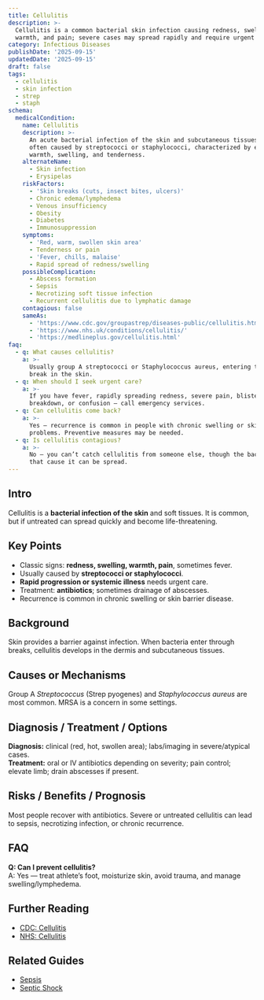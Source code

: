 ```yaml
---
title: Cellulitis
description: >-
  Cellulitis is a common bacterial skin infection causing redness, swelling,
  warmth, and pain; severe cases may spread rapidly and require urgent care.
category: Infectious Diseases
publishDate: '2025-09-15'
updatedDate: '2025-09-15'
draft: false
tags:
  - cellulitis
  - skin infection
  - strep
  - staph
schema:
  medicalCondition:
    name: Cellulitis
    description: >-
      An acute bacterial infection of the skin and subcutaneous tissues, most
      often caused by streptococci or staphylococci, characterized by erythema,
      warmth, swelling, and tenderness.
    alternateName:
      - Skin infection
      - Erysipelas
    riskFactors:
      - 'Skin breaks (cuts, insect bites, ulcers)'
      - Chronic edema/lymphedema
      - Venous insufficiency
      - Obesity
      - Diabetes
      - Immunosuppression
    symptoms:
      - 'Red, warm, swollen skin area'
      - Tenderness or pain
      - 'Fever, chills, malaise'
      - Rapid spread of redness/swelling
    possibleComplication:
      - Abscess formation
      - Sepsis
      - Necrotizing soft tissue infection
      - Recurrent cellulitis due to lymphatic damage
    contagious: false
    sameAs:
      - 'https://www.cdc.gov/groupastrep/diseases-public/cellulitis.html'
      - 'https://www.nhs.uk/conditions/cellulitis/'
      - 'https://medlineplus.gov/cellulitis.html'
faq:
  - q: What causes cellulitis?
    a: >-
      Usually group A streptococci or Staphylococcus aureus, entering through a
      break in the skin.
  - q: When should I seek urgent care?
    a: >-
      If you have fever, rapidly spreading redness, severe pain, blisters/skin
      breakdown, or confusion — call emergency services.
  - q: Can cellulitis come back?
    a: >-
      Yes — recurrence is common in people with chronic swelling or skin barrier
      problems. Preventive measures may be needed.
  - q: Is cellulitis contagious?
    a: >-
      No — you can’t catch cellulitis from someone else, though the bacteria
      that cause it can be spread.
---
```

## Intro
Cellulitis is a **bacterial infection of the skin** and soft tissues. It is common, but if untreated can spread quickly and become life-threatening.

## Key Points
- Classic signs: **redness, swelling, warmth, pain**, sometimes fever.  
- Usually caused by **streptococci or staphylococci**.  
- **Rapid progression or systemic illness** needs urgent care.  
- Treatment: **antibiotics**; sometimes drainage of abscesses.  
- Recurrence is common in chronic swelling or skin barrier disease.

## Background
Skin provides a barrier against infection. When bacteria enter through breaks, cellulitis develops in the dermis and subcutaneous tissues.

## Causes or Mechanisms
Group A *Streptococcus* (Strep pyogenes) and *Staphylococcus aureus* are most common. MRSA is a concern in some settings.

## Diagnosis / Treatment / Options
**Diagnosis:** clinical (red, hot, swollen area); labs/imaging in severe/atypical cases.  
**Treatment:** oral or IV antibiotics depending on severity; pain control; elevate limb; drain abscesses if present.  

## Risks / Benefits / Prognosis
Most people recover with antibiotics. Severe or untreated cellulitis can lead to sepsis, necrotizing infection, or chronic recurrence.

## FAQ
**Q: Can I prevent cellulitis?**  
A: Yes — treat athlete’s foot, moisturize skin, avoid trauma, and manage swelling/lymphedema.

## Further Reading
- [CDC: Cellulitis](https://www.cdc.gov/groupastrep/diseases-public/cellulitis.html)  
- [NHS: Cellulitis](https://www.nhs.uk/conditions/cellulitis/)  

## Related Guides
- [Sepsis](/guides/sepsis)  
- [Septic Shock](/guides/septic-shock)
